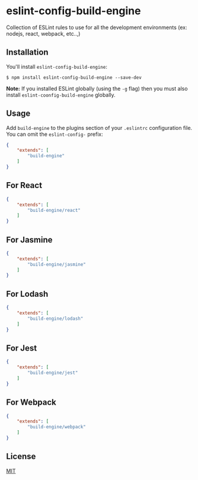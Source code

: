 # eslint-config-build-engine
Collection of ESLint rules to use for all the development environments (ex: nodejs, react, webpack, etc..,)

## Installation

You'll install `eslint-config-build-engine`:

```
$ npm install eslint-config-build-engine --save-dev
```

**Note:** If you installed ESLint globally (using the `-g` flag) then you must also install `eslint-coonfig-build-engine` globally.

## Usage

Add `build-engine` to the plugins section of your `.eslintrc` configuration file. You can omit the `eslint-config-` prefix:

```json
{
    "extends": [
        "build-engine"
    ]
}
```

## For React

```json
{
    "extends": [
        "build-engine/react"
    ]
}
```

## For Jasmine

```json
{
    "extends": [
        "build-engine/jasmine"
    ]
}
```


## For Lodash 

```json
{
    "extends": [
        "build-engine/lodash"
    ]
}
```

## For Jest 

```json
{
    "extends": [
        "build-engine/jest"
    ]
}
```

## For Webpack 

```json
{
    "extends": [
        "build-engine/webpack"
    ]
}
```

## License

[MIT](http://www.opensource.org/licenses/mit-license.php)